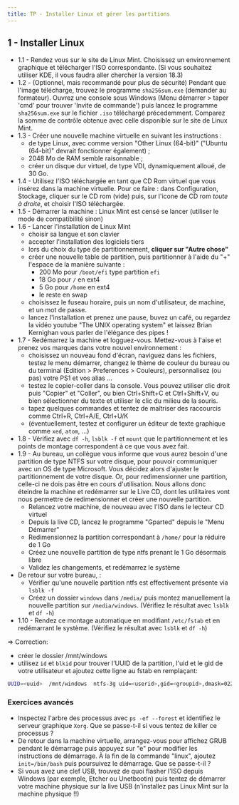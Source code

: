 ```yaml
---
title: TP - Installer Linux et gérer les partitions
---
```


## 1 - Installer Linux

- 1.1 - Rendez vous sur le site de Linux Mint. Choisissez un environnement graphique et télécharger l'ISO correspondante. (Si vous souhaitez utiliser KDE, il vous faudra aller chercher la version 18.3)
- 1.2 - (Optionnel, mais recommandé pour plus de sécurité) Pendant que l'image télécharge, trouvez le programme `sha256sum.exe` (demander au formateur). Ouvrez une console sous Windows (Menu démarrer > taper 'cmd' pour trouver 'Invite de commande') puis lancez le programme `sha256sum.exe` sur le fichier `.iso` téléchargé précedemment. Comparez la somme de contrôle obtenue avec celle disponible sur le site de Linux Mint.
- 1.3 - Créer une nouvelle machine virtuelle en suivant les instructions :
    - de type Linux, avec comme version "Other Linux (64-bit)" ("Ubuntu (64-bit)" devrait fonctionner également) ;
    - 2048 Mo de RAM semble raisonnable ;
    - créer un disque dur virtuel, de type VDI, dynamiquement alloué, de 30 Go.
- 1.4 - Utilisez l'ISO téléchargée en tant que CD Rom virtuel que vous insérez dans la machine virtuelle. Pour ce faire : dans Configuration, Stockage, cliquer sur le CD rom (vide) puis, sur l'icone de CD rom *toute à droite*, et choisir l'ISO téléchargée.
- 1.5 - Démarrer la machine : Linux Mint est censé se lancer (utiliser le mode de compatibilité sinon)
- 1.6 - Lancer l'installation de Linux Mint
    - choisir sa langue et son clavier
    - accepter l'installation des logiciels tiers
    - lors du choix du type de partitionnement, **cliquer sur "Autre chose"**
    - créer une nouvelle table de partition, puis partitionner à l'aide du "+" l'espace de la manière suivante : 
         - 200 Mo pour `/boot/efi` type partition `efi`
         <!-- - 300 Mo pour `/boot` en ext4 -->
         - 18 Go pour `/` en ext4
         - 5 Go pour `/home` en ext4
         - le reste en swap
    - choisissez le fuseau horaire, puis un nom d'utilisateur, de machine, et un mot de passe.
    - lancez l'installation et prenez une pause, buvez un café, ou regardez la vidéo youtube "The UNIX operating system" et laissez Brian Kernighan vous parler de l'élégance des pipes !
- 1.7 - Redémarrez la machine et logguez-vous. Mettez-vous à l'aise et prenez vos marques dans votre nouvel environnement :
    - choisissez un nouveau fond d'écran, naviguez dans les fichiers, testez le menu démarrer, changez le thème de couleur du bureau ou du terminal (Edition > Preferences > Couleurs), personnalisez (ou pas) votre PS1 et vos alias ...
    - testez le copier-coller dans la console. Vous pouvez utiliser clic droit puis "Copier" et "Coller", ou bien Ctrl+Shift+C et Ctrl+Shift+V, ou bien sélectionner du texte et utiliser le clic du milieu de la souris.
    - tapez quelques commandes et tentez de maîtriser des raccourcis comme Ctrl+R, Ctrl+A/E, Ctrl+U/K
    - (éventuellement, testez et configurer un éditeur de texte graphique comme `xed`, `atom`, ...)
- 1.8 - Vérifiez avec `df -h`, `lsblk -f` et `mount` que le partitionnement et les points de montage correspondent à ce que vous avez fait.
- 1.9 - Au bureau, un collègue vous informe que vous aurez besoin d'une partition de type NTFS sur votre disque, pour pouvoir communiquer avec un OS de type Microsoft. Vous décidez alors d'ajuster le partitionnement de votre disque. Or, pour redimensionner une partition, celle-ci ne dois pas être en cours d'utilisation. Nous allons donc éteindre la machine et redémarrer sur le Live CD, dont les utilitaires vont nous permettre de redimensionner et créer une nouvelle partition.
    - Relancez votre machine, de nouveau avec l'ISO dans le lecteur CD virtuel
    - Depuis la live CD, lancez le programme "Gparted" depuis le "Menu Démarrer"
    - Redimensionnez la partition correspondant à `/home/` pour la réduire de 1 Go
    - Créez une nouvelle partition de type ntfs prenant le 1 Go désormais libre
    - Validez les changements, et redémarrez le système
- De retour sur votre bureau, :
    - Vérifier qu'une nouvelle partition ntfs est effectivement présente via `lsblk -f`
    - Créez un dossier `windows` dans `/media/` puis montez manuellement la nouvelle partition sur `/media/windows`. (Vérifiez le résultat avec `lsblk` et `df -h`)
- 1.10 - Rendez ce montage automatique en modifiant `/etc/fstab` et en redémarrant le système. (Vérifiez le résultat avec `lsblk` et `df -h`)

=> Correction:
- créer le dossier /mnt/windows
- utilisez `id` et `blkid` pour trouver l'UUID de la partition, l'uid et le gid de votre utilisateur et ajoutez cette ligne au fstab en remplaçant:

```bash
UUID=<uuid>  /mnt/windows  ntfs-3g uid=<userid>,gid=<groupid>,dmask=022,fmask=133 0 0
```

### Exercices avancés

- Inspectez l'arbre des processus avec `ps -ef --forest` et identifiez le serveur graphique `Xorg`. Que se passe-t-il si vous tentez de killer ce processus ?
- De retour dans la machine virtuelle, arrangez-vous pour affichez GRUB pendant le démarrage puis appuyez sur "e" pour modifier les instructions de démarrage. À la fin de la commande "linux", ajoutez `init=/bin/bash` puis poursuivez le démarrage. Que se passe-t-il ?
- Si vous avez une clef USB, trouvez de quoi flasher l'ISO depuis Windows (par exemple, Etcher ou Unetbootin) puis tentez de démarrer votre machine physique sur la live USB (n'installez pas Linux Mint sur la machine physique !!)
